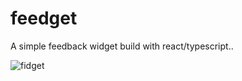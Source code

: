 # feedget
A simple feedback widget build with react/typescript..

![fidget](https://user-images.githubusercontent.com/35979271/227063239-12768685-9c64-456e-88eb-bf5831f266c5.png)
